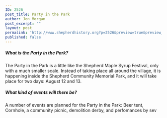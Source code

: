 ```yaml
---
ID: 2526
post_title: Party in the Park
author: Jon Morgan
post_excerpt: ""
layout: post
permalink: 'http://www.shepherdhistory.org?p=2526&preview=true&preview_id=2526'
published: false
---
```

<h5>What is the Party in the Park?</h5>
The Party in the Park is a little like the Shepherd Maple Syrup Festival, only with a much smaller scale. Instead of taking place all around the village, it is happening inside the Shepherd Community Memorial Park, and it will take place for two days: August 12 and 13.
<h5>What kind of events will there be?</h5>
A number of events are planned for the Party in the Park: Beer tent, Cornhole, a community picnic, demolition derby, and perfomances by sev